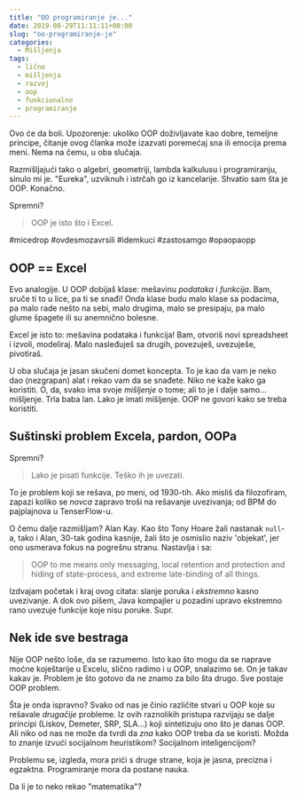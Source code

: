 ```yaml
---
title: "OO programiranje je..."
date: 2019-08-29T11:11:11+00:00
slug: "oo-programiranje-je"
categories:
  - Mišljenja
tags:
  - lično
  - mišljenja
  - razvoj
  - oop
  - funkcionalno
  - programiranje
---
```


Ovo će da boli. Upozorenje: ukoliko OOP doživljavate kao dobre, temeljne principe, čitanje ovog članka može izazvati poremećaj sna ili emocija prema meni. Nema na čemu, u oba slučaja.
<!--more-->

Razmišljajući tako o algebri, geometriji, lambda kalkulusu i programiranju, sinulo mi je. "Eureka", uzviknuh i istrčah go iz kancelarije. Shvatio sam šta je OOP. Konačno.

Spremni?

> OOP je isto što i Excel.

\#micedrop \#ovdesmozavrsili \#idemkuci \#zastosamgo \#opaopaopp

## OOP == Excel

Evo analogije. U OOP dobijaš klase: mešavinu _podataka_ i _funkcija_. Bam, sruče ti to u lice, pa ti se snađi! Onda klase budu malo klase sa podacima, pa malo rade nešto na sebi, malo drugima, malo se presipaju, pa malo glume špagete ili su anemnično bolesne.

Excel je isto to: mešavina podataka i funkcija! Bam, otvoriš novi spreadsheet i izvoli, modeliraj. Malo nasleđuješ sa drugih, povezuješ, uvezuješe, pivotiraš.

U oba slučaja je jasan skučeni domet koncepta. To je kao da vam je neko dao (nezgrapan) alat i rekao vam da se snađete. Niko ne kaže kako ga koristiti. O, da, svako ima svoje _mišljenje_ o tome; ali to je i dalje samo... mišljenje. Trla baba lan. Lako je imati mišljenje. OOP ne govori kako se treba koristiti.

## Suštinski problem Excela, pardon, OOPa

Spremni?

> Lako je pisati funkcije. Teško ih je uvezati.

To je problem koji se rešava, po meni, od 1930-tih. Ako misliš da filozofiram, zapazi koliko se _novca_ zapravo troši na rešavanje uvezivanja; od BPM do pajplajnova u TenserFlow-u.

O čemu dalje razmišljam? Alan Kay. Kao što Tony Hoare žali nastanak `null`-a, tako i Alan, 30-tak godina kasnije, žali što je osmislio naziv 'objekat', jer ono usmerava fokus na pogrešnu stranu. Nastavlja i sa:

> OOP to me means only messaging, local retention and protection and hiding of state-process, and extreme late-binding of all things.

Izdvajam početak i kraj ovog citata: slanje poruka i _ekstremno_ kasno uvezivanje. A dok ovo pišem, Java kompajler u pozadini upravo ekstremno rano uvezuje funkcije koje nisu poruke. Supr.

## Nek ide sve bestraga

Nije OOP nešto loše, da se razumemo. Isto kao što mogu da se naprave moćne koještarije u Excelu, slično radimo i u OOP, snalazimo se. On je takav kakav je. Problem je što gotovo da ne znamo za bilo šta drugo. Sve postaje OOP problem.

Šta je onda ispravno? Svako od nas je činio različite stvari u OOP koje su rešavale _drugačije_ probleme. Iz ovih raznolikih pristupa razvijaju se dalje principi (Liskov, Demeter, SRP, SLA...) koji sintetizuju ono što je danas OOP. Ali niko od nas ne može da tvrdi da _zna_ kako OOP treba da se koristi. Možda to znanje izvući socijalnom heuristikom? Socijalnom inteligencijom?

Problemu se, izgleda, mora prići s druge strane, koja je jasna, precizna i egzaktna. Programiranje mora da postane nauka.

Da li je to neko rekao "matematika"?